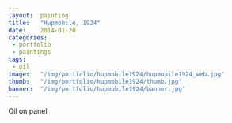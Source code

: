```yaml
---
layout:  painting
title:   "Hupmobile, 1924"
date:    2014-01-20
categories:
 - portfolio
 - paintings
tags:
 - oil
image:   "/img/portfolio/hupmobile1924/hupmobile1924_web.jpg"
thumb:   "/img/portfolio/hupmobile1924/thumb.jpg"
banner:  "/img/portfolio/hupmobile1924/banner.jpg"
---
```


Oil on panel